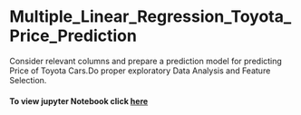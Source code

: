 # Multiple_Linear_Regression_Toyota_Price_Prediction
Consider relevant columns and prepare a prediction model for predicting Price of Toyota Cars.Do proper exploratory Data Analysis and Feature Selection.     

#### To view jupyter Notebook click [here](https://github.com/sneha14sawant/Multiple_LInear_Regression_Toyota_Price_Prediction/blob/be25f85c21546555becca8fb04b782c02b552a22/Code/Multiple%20linear%20regression--prediction%20model%20for%20predicting%20price%20of%20Toyota.ipynb)
